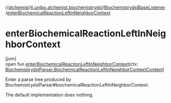 //[alchemist](../../../index.md)/[it.unibo.alchemist.biochemistrydsl](../index.md)/[BiochemistrydslBaseListener](index.md)/[enterBiochemicalReactionLeftInNeighborContext](enter-biochemical-reaction-left-in-neighbor-context.md)

# enterBiochemicalReactionLeftInNeighborContext

[jvm]\
open fun [enterBiochemicalReactionLeftInNeighborContext](enter-biochemical-reaction-left-in-neighbor-context.md)(ctx: [BiochemistrydslParser.BiochemicalReactionLeftInNeighborContextContext](../-biochemistrydsl-parser/-biochemical-reaction-left-in-neighbor-context-context/index.md))

Enter a parse tree produced by BiochemistrydslParser#biochemicalReactionLeftInNeighborContext. 

The default implementation does nothing.
